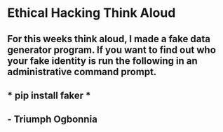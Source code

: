 # Ethical Hacking Think Aloud

## For this weeks think aloud, I made a fake data generator program. If you want to find out who your fake identity is run the following in an administrative command prompt.
## * pip install faker *

##                        - Triumph Ogbonnia
